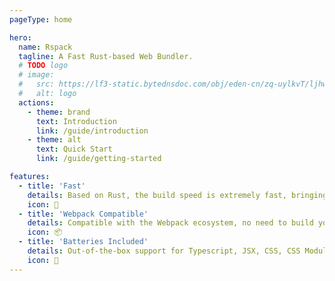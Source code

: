 ```yaml
---
pageType: home

hero:
  name: Rspack
  tagline: A Fast Rust-based Web Bundler.
  # TODO logo
  # image:
  #   src: https://lf3-static.bytednsdoc.com/obj/eden-cn/zq-uylkvT/ljhwZthlaukjlkulzlp/logo-4x-01042.png
  #   alt: logo
  actions:
    - theme: brand
      text: Introduction
      link: /guide/introduction
    - theme: alt
      text: Quick Start
      link: /guide/getting-started

features:
  - title: 'Fast'
    details: Based on Rust, the build speed is extremely fast, bringing you the ultimate development experience.
    icon: 🚀
  - title: 'Webpack Compatible'
    details: Compatible with the Webpack ecosystem, no need to build your ecosystem from scratch.
    icon: 📦
  - title: 'Batteries Included'
    details: Out-of-the-box support for Typescript, JSX, CSS, CSS Modules, Sass, and more.
    icon: 🎨
---
```

